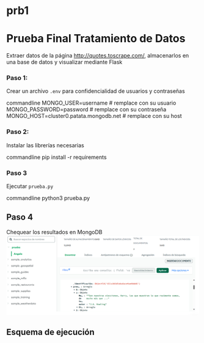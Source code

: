 # prb1
# Prueba Final Tratamiento de Datos

Extraer datos de la página http://quotes.toscrape.com/, almacenarlos en una base de datos y visualizar mediante Flask

### Paso 1:

Crear un archivo `.env` para confidencialidad de usuarios y contraseñas

commandline
MONGO_USER=username # remplace con su usuario
MONGO_PASSWORD=password # remplace con su contraseña
MONGO_HOST=cluster0.patata.mongodb.net # remplace con su host

### Paso 2:

Instalar las librerías necesarias

commandline
pip install -r requirements


### Paso 3

Ejecutar `prueba.py`

commandline
python3 prueba.py


## Paso 4

Chequear los resultados en MongoDB
![img.png](img.png)

## Esquema de ejecución